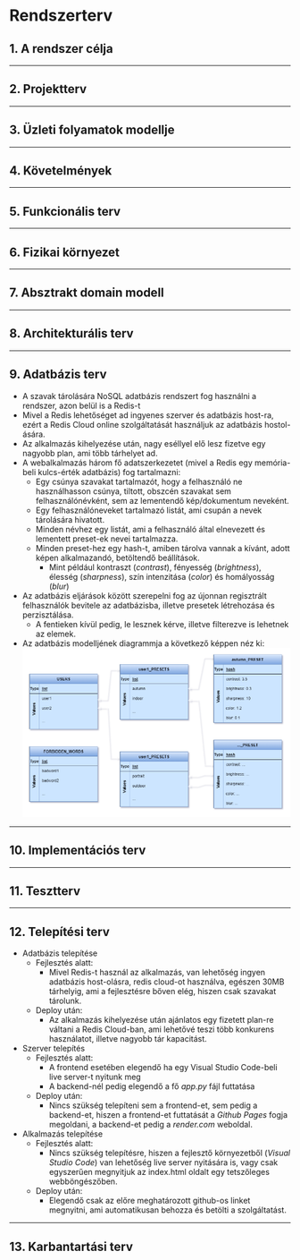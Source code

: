 # **Rendszerterv**
## 1. A rendszer célja
---
## 2. Projektterv
---
## 3. Üzleti folyamatok modellje
---
## 4. Követelmények
---
## 5. Funkcionális terv
---
## 6. Fizikai környezet
---
## 7. Absztrakt domain modell
---
## 8. Architekturális terv
---
## 9. Adatbázis terv
* A szavak tárolására NoSQL adatbázis rendszert fog használni a rendszer, azon belül is a Redis-t
* Mivel a Redis lehetőséget ad ingyenes szerver és adatbázis host-ra, ezért a Redis Cloud online szolgáltatását használjuk az adatbázis hostol-ására.
* Az alkalmazás kihelyezése után, nagy eséllyel elő lesz fizetve egy nagyobb plan, ami több tárhelyet ad.
* A webalkalmazás három fő adatszerkezetet (mivel a Redis egy memória-beli kulcs-érték adatbázis) fog tartalmazni:
    * Egy csúnya szavakat tartalmazót, hogy a felhasználó ne használhasson csúnya, tiltott, obszcén szavakat sem felhasználónévként, sem az lementendő kép/dokumentum neveként.
    * Egy felhasználóneveket tartalmazó listát, ami csupán a nevek tárolására hivatott.
    * Minden névhez egy listát, ami a felhasználó által elnevezett és lementett preset-ek nevei tartalmazza.
    * Minden preset-hez egy hash-t, amiben tárolva vannak a kívánt, adott képen alkalmazandó, betöltendő beállítások.
        * Mint például kontraszt (*contrast*), fényesség (*brightness*), élesség (*sharpness*), szín intenzitása (*color*) és homályosság (*blur*)
* Az adatbázis eljárások között szerepelni fog az újonnan regisztrált felhasználók bevitele az adatbázisba, illetve presetek létrehozása és perzisztálása.
    * A fentieken kívül pedig, le lesznek kérve, illetve filterezve is lehetnek az elemek.
* Az adatbázis modelljének diagrammja a következő képpen néz ki:<br>
![Database model](../resources/dabataseModel.png)
---
## 10. Implementációs terv
---
## 11. Tesztterv
---
## 12. Telepítési terv
* Adatbázis telepítése
  * Fejlesztés alatt:
    * Mivel Redis-t használ az alkalmazás, van lehetőség ingyen adatbázis host-olásra, redis cloud-ot használva, egészen 30MB tárhelyig, ami a fejlesztésre bőven elég, hiszen csak szavakat tárolunk.
  * Deploy után:
    * Az alkalmazás kihelyezése után ajánlatos egy fizetett plan-re váltani a Redis Cloud-ban, ami lehetővé teszi több konkurens használatot, illetve nagyobb tár kapacitást.
* Szerver telepítés
  * Fejlesztés alatt:
    * A frontend esetében elegendő ha egy Visual Studio Code-beli live server-t nyitunk meg
    * A backend-nél pedig elegendő a fő *app.py* fájl futtatása
  * Deploy után:
    * Nincs szükség telepíteni sem a frontend-et, sem pedig a backend-et, hiszen a frontend-et futtatását a *Github Pages* fogja megoldani, a backend-et pedig a *render.com* weboldal.
* Alkalmazás telepítése
  * Fejlesztés alatt:
    * Nincs szükség telepítésre, hiszen a fejlesztő környezetből (*Visual Studio Code*) van lehetőség live server nyitására is, vagy csak egyszerűen megnyitjuk az index.html oldalt egy tetszőleges webböngészőben.
  * Deploy után:
    * Elegendő csak az előre meghatározott github-os linket megnyitni, ami automatikusan behozza és betölti a szolgáltatást.
---
## 13. Karbantartási terv
